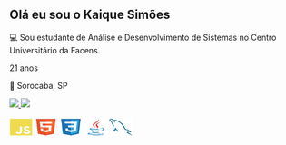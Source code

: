 ## Olá eu sou o Kaique Simões

💻 Sou estudante de Análise e Desenvolvimento de Sistemas no Centro Universitário da Facens.

21 anos

📍 Sorocaba, SP

<div>
  <a href="https://github.com/KaiqueSimoes">
    <img height="180em" src="https://github-readme-stats.vercel.app/api?username=KaiqueSimoes&icons=true&theme=dark&include_all_commits=true&count_private=true" />
  </a>
  <img height="180em" src="https://github-readme-stats.vercel.app/api/top-langs/?username=KaiqueSimoes&layout=compact&langs_count=16&theme=dark" />
</div>

<div style="display: inline-block;">
  <br>
  <img align="center" alt="Kaique-Js" height="30" width="40" src="https://raw.githubusercontent.com/devicons/devicon/master/icons/javascript/javascript-plain.svg" />
  <img align="center" alt="Kaique-HTML" height="30" width="40" src="https://raw.githubusercontent.com/devicons/devicon/master/icons/html5/html5-original.svg" />
  <img align="center" alt="Kaique-CSS" height="30" width="40" src="https://raw.githubusercontent.com/devicons/devicon/master/icons/css3/css3-original.svg" />
  <img align="center" alt="Kaique-Java" height="30" width="40" src="https://raw.githubusercontent.com/devicons/devicon/master/icons/java/java-original.svg" />
  <img align="center" alt="Kaique-MySQL" height="30" width="40" src="https://raw.githubusercontent.com/devicons/devicon/master/icons/mysql/mysql-original.svg" />
</div>

